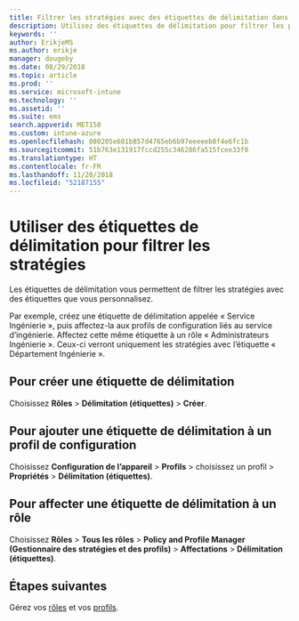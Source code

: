 ```yaml
---
title: Filtrer les stratégies avec des étiquettes de délimitation dans Microsoft Intune - Azure | Microsoft Docs
description: Utilisez des étiquettes de délimitation pour filtrer les profils de configuration de manière à n’afficher que certains rôles.
keywords: ''
author: ErikjeMS
ms.author: erikje
manager: dougeby
ms.date: 08/29/2018
ms.topic: article
ms.prod: ''
ms.service: microsoft-intune
ms.technology: ''
ms.assetid: ''
ms.suite: ems
search.appverid: MET150
ms.custom: intune-azure
ms.openlocfilehash: 080205e601b857d4765eb6b97eeeeeb8f4e6fc1b
ms.sourcegitcommit: 51b763e131917fccd255c346286fa515fcee33f0
ms.translationtype: HT
ms.contentlocale: fr-FR
ms.lasthandoff: 11/20/2018
ms.locfileid: "52187155"
---
```

# <a name="use-scope-tags-to-filter-policies"></a>Utiliser des étiquettes de délimitation pour filtrer les stratégies

Les étiquettes de délimitation vous permettent de filtrer les stratégies avec des étiquettes que vous personnalisez.

Par exemple, créez une étiquette de délimitation appelée « Service Ingénierie », puis affectez-la aux profils de configuration liés au service d’ingénierie. Affectez cette même étiquette à un rôle « Administrateurs Ingénierie ». Ceux-ci verront uniquement les stratégies avec l’étiquette « Département Ingénierie ».

## <a name="to-create-a-scope-tag"></a>Pour créer une étiquette de délimitation

Choisissez **Rôles** > **Délimitation (étiquettes)** > **Créer**.

## <a name="to-add-a-scope-tag-to-a-configuration-profile"></a>Pour ajouter une étiquette de délimitation à un profil de configuration

Choisissez **Configuration de l’appareil** > **Profils** > choisissez un profil > **Propriétés** > **Délimitation (étiquettes)**.

## <a name="to-assign-a-scope-tag-to-a-role"></a>Pour affecter une étiquette de délimitation à un rôle

Choisissez **Rôles** > **Tous les rôles** > **Policy and Profile Manager (Gestionnaire des stratégies et des profils)** > **Affectations** > **Délimitation (étiquettes)**.

## <a name="next-steps"></a>Étapes suivantes

Gérez vos [rôles](role-based-access-control.md) et vos [profils](device-profile-assign.md).

